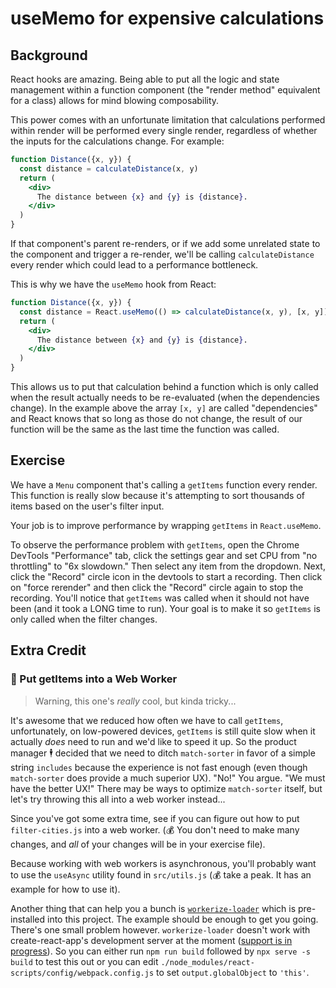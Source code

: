 # useMemo for expensive calculations

## Background

React hooks are amazing. Being able to put all the logic and state management
within a function component (the "render method" equivalent for a class) allows
for mind blowing composability.

This power comes with an unfortunate limitation that calculations performed
within render will be performed every single render, regardless of whether the
inputs for the calculations change. For example:

```jsx
function Distance({x, y}) {
  const distance = calculateDistance(x, y)
  return (
    <div>
      The distance between {x} and {y} is {distance}.
    </div>
  )
}
```

If that component's parent re-renders, or if we add some unrelated state to the
component and trigger a re-render, we'll be calling `calculateDistance` every
render which could lead to a performance bottleneck.

This is why we have the `useMemo` hook from React:

```jsx
function Distance({x, y}) {
  const distance = React.useMemo(() => calculateDistance(x, y), [x, y])
  return (
    <div>
      The distance between {x} and {y} is {distance}.
    </div>
  )
}
```

This allows us to put that calculation behind a function which is only called
when the result actually needs to be re-evaluated (when the dependencies
change). In the example above the array `[x, y]` are called "dependencies" and
React knows that so long as those do not change, the result of our function will
be the same as the last time the function was called.

## Exercise

We have a `Menu` component that's calling a `getItems` function every render.
This function is really slow because it's attempting to sort thousands of items
based on the user's filter input.

Your job is to improve performance by wrapping `getItems` in `React.useMemo`.

To observe the performance problem with `getItems`, open the Chrome DevTools
"Performance" tab, click the settings gear and set CPU from "no throttling" to
"6x slowdown." Then select any item from the dropdown. Next, click the "Record"
circle icon in the devtools to start a recording. Then click on "force rerender"
and then click the "Record" circle again to stop the recording. You'll notice
that `getItems` was called when it should not have been (and it took a LONG time
to run). Your goal is to make it so `getItems` is only called when the filter
changes.

## Extra Credit

### 💯 Put getItems into a Web Worker

> Warning, this one's _really_ cool, but kinda tricky...

It's awesome that we reduced how often we have to call `getItems`,
unfortunately, on low-powered devices, `getItems` is still quite slow when it
actually _does_ need to run and we'd like to speed it up. So the product manager
🕴 decided that we need to ditch `match-sorter` in favor of a simple string
`includes` because the experience is not fast enough (even though `match-sorter`
does provide a much superior UX). "No!" You argue. "We must have the better UX!"
There may be ways to optimize `match-sorter` itself, but let's try throwing this
all into a web worker instead...

Since you've got some extra time, see if you can figure out how to put
`filter-cities.js` into a web worker. (💰 You don't need to make many changes,
and _all_ of your changes will be in your exercise file).

Because working with web workers is asynchronous, you'll probably want to use
the `useAsync` utility found in `src/utils.js` (💰 take a peak. It has an
example for how to use it).

Another thing that can help you a bunch is
[`workerize-loader`](https://github.com/developit/workerize-loader) which is
pre-installed into this project. The example should be enough to get you going.
There's one small problem however. `workerize-loader` doesn't work with
create-react-app's development server at the moment
([support is in progress](https://github.com/facebook/create-react-app/issues/7741)).
So you can either run `npm run build` followed by `npx serve -s build` to test
this out or you can edit `./node_modules/react-scripts/config/webpack.config.js`
to set `output.globalObject` to `'this'`.

